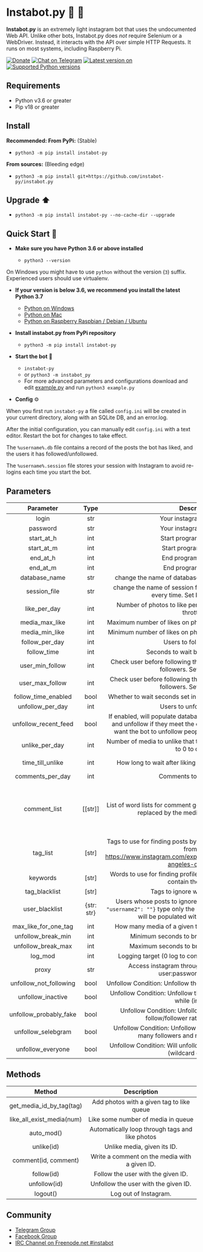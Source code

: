 # Instabot.py 🤖 🌟

**Instabot.py** is an extremely light instagram bot that uses the undocumented Web API. Unlike other bots, Instabot.py does _not_ require Selenium or a WebDriver. Instead, it interacts with the API over simple HTTP Requests. It runs on most systems, including Raspberry Pi.

[![Donate](https://img.shields.io/badge/PayPal-Donate%20to%20Author-blue.svg)](https://www.paypal.com/cgi-bin/webscr?cmd=_donations&business=7BMM6JGE73322&lc=US)
[![Chat on Telegram](https://img.shields.io/badge/Chat%20on-Telegram-brightgreen.svg)](https://t.me/joinchat/DYKH-0G_8hsDDoN_iE8ZlA)
[![Latest version on](https://badge.fury.io/py/instabot-py.svg)](https://badge.fury.io/py/instabot-py)
[![Supported Python versions](https://img.shields.io/pypi/pyversions/instabot-py.svg)](https://pypi.org/project/instabot-py/)
<!-- [![Travis Pipelines build status](https://img.shields.io/travis/com/yurilaaziz/instabot-py.svg)](https://travis-ci.com/yurilaaziz/instabot-py/) -->

## Requirements

- Python v3.6 or greater
- Pip v18 or greater

## Install

**Recommended: From PyPi:** (Stable)

- `python3 -m pip install instabot-py`

**From sources:**  (Bleeding edge)

- `python3 -m pip install git+https://github.com/instabot-py/instabot.py`

## Upgrade ⬆️

- `python3 -m pip install instabot-py --no-cache-dir --upgrade`

## Quick Start 🚀

- **Make sure you have Python 3.6 or above installed**

  - `python3 --version`

On Windows you might have to use `python` without the version (`3`) suffix. Experienced users should use virtualenv.

- **If your version is below 3.6, we recommend you install the latest Python 3.7**

  - [Python on Windows](https://github.com/instabot-py/instabot.py/wiki/Installing-Python-on-Windows)
  - [Python on Mac](https://github.com/instabot-py/instabot.py/wiki/Installing-Python-3.7-on-macOS)
  - [Python on Raspberry Raspbian / Debian / Ubuntu](https://github.com/instabot-py/instabot.py/wiki/Installing-Python-3.7-on-Raspberry-Pi)

- **Install instabot.py from PyPi repository**

  - `python3 -m pip install instabot-py`

- **Start the bot** 🏁

  - `instabot-py`
  - or `python3 -m instabot_py`
  - For more advanced parameters and configurations download and edit [example.py](https://raw.githubusercontent.com/instabot-py/instabot.py/master/example.py) and run `python3 example.py`

- **Config** ⚙️

When you first run `instabot-py` a file called `config.ini` will be created in your current directory, along with an SQLite DB, and an error.log.

After the initial configuration, you can manually edit `config.ini` with a text editor. Restart the bot for changes to take effect.

The `%username%.db` file contains a record of the posts the bot has liked, and the users it has followed/unfollowed.

The `%username%.session` file stores your session with Instagram to avoid re-logins each time you start the bot.


## Parameters
| Parameter            | Type|                Description                           |        Default value             |
|:--------------------:|:---:|:----------------------------------------------------:|:--------------------------------:|
| login                | str | Your instagram username                              |      |
| password             | str | Your instagram password                              |      |
| start\_at\_h         | int | Start program at the hour                            | 0    |
| start\_at\_m         | int | Start program at the min                             | 0    |
| end\_at\_h           | int | End program at the hour                              | 23   |
| end\_at\_m           | int | End program at the min                               | 59   |
| database\_name       | str | change the name of database file to use multiple account | "follows\_db.db"   |
| session\_file        | str | change the name of session file so to avoid having to login every time. Set False to disable. | "username.session"   |
| like_per_day         | int | Number of photos to like per day (over 1000 may cause throttling) | 1000 |
| media_max_like       | int | Maximum number of likes on photos to like (set to 0 to disable) | 0    |
| media_min_like       | int | Minimum number of likes on photos to like (set to 0 to disable) | 0    |
| follow_per_day       | int | Users to follow per day                              | 0    |
| follow_time          | int | Seconds to wait before unfollowing                   | 5 * 60 * 60 |
| user_min_follow      | int | Check user before following them if they have X minimum of followers. Set 0 to disable                   | 0 |
| user_max_follow      | int | Check user before following them if they have X maximum of followers. Set 0 to disable                   | 0 |
| follow_time_enabled  | bool| Whether to wait seconds set in follow_time before unfollowing | True |
| unfollow_per_day     | int | Users to unfollow per day                            | 0    |
| unfollow_recent_feed | bool| If enabled, will populate database with users from recent feed and unfollow if they meet the conditions. Disable if you only want the bot to unfollow people it has previously followed. | True |
| unlike_per_day     | int | Number of media to unlike that the bot has previously liked. Set to 0 to disable.                           | 0    |
| time_till_unlike     | int | How long to wait after liking media before unliking them. | 3 * 24 * 60 * 60 (3 days) |
| comments_per_day     | int | Comments to post per day                             | 0    |
| comment_list         | [[str]] | List of word lists for comment generation. @username@ will be replaced by the media owner's username     | [['this', 'your'], ['photo', 'picture', 'pic', 'shot'], ['is', 'looks', 'is really'], ['great', 'super', 'good'], ['.', '...', '!', '!!']] |
| tag_list             | [str] | Tags to use for finding posts by hasthag or location(l:locationid from e.g. https://www.instagram.com/explore/locations/212999109/los-angeles-california/)                     | ['cat', 'car', 'dog', 'l:212999109'] |
| keywords             | [str] | Words to use for finding profiles with username or biography contain these words | [] |
| tag_blacklist        | [str] | Tags to ignore when liking posts                   | [] |
| user_blacklist       | {str: str} | Users whose posts to ignore. Example: `{"username": "", "username2": ""}` type only the key and leave value empty -- it will be populated with userids on startup.                | {} |
| max_like_for_one_tag | int | How many media of a given tag to like at once (out of 21) | 5 |
| unfollow_break_min   | int | Minimum seconds to break between unfollows           | 15 |
| unfollow_break_max   | int | Maximum seconds to break between unfollows           | 30 |
| log_mod              | int | Logging target (0 log to console, 1 log to file, 2 no log.) | 0 |
| proxy                | str | Access instagram through a proxy. (host:port or user:password@host:port) | |
| unfollow_not_following   | bool | Unfollow Condition: Unfollow those who do not follow you back | True |
| unfollow_inactive   | bool | Unfollow Condition: Unfollow those who have not posted in a while (inactive) | True |
| unfollow_probably_fake  | bool | Unfollow Condition: Unfollow accounts which skewed follow/follower ratio (probably fake) | True |
| unfollow_selebgram  | bool | Unfollow Condition: Unfollow (celebrity) accounts with too many followers and not enough following | False |
| unfollow_everyone  | bool | Unfollow Condition: Will unfollow everyone in unfollow queue (wildcard condition) | False |

## Methods
| Method | Description |
|:------:|:-----------:|
| get_media_id_by_tag(tag) | Add photos with a given tag to like queue |
| like_all_exist_media(num) | Like some number of media in queue |
| auto_mod() | Automatically loop through tags and like photos |
| unlike(id) | Unlike media, given its ID. |
| comment(id, comment) | Write a comment on the media with a given ID. |
| follow(id) | Follow the user with the given ID. |
| unfollow(id) | Unfollow the user with the given ID. |
| logout() | Log out of Instagram. |

<!-- ## Usage examples
Basic bot implementation:
```py
bot = InstaBot('login', 'password')
bot.auto_mod()
```

Standard use with custom tags:
```py
bot = InstaBot('login', 'password', tag_list=['with', 'your', 'tag'])
bot.auto_mod()
```

Standard use with change default settings (you should know what you do!):
```py
bot = InstaBot('login', 'password',
               like_per_day=1000,
               media_max_like=50,
               media_min_like=5,
               tag_list=['like', 'follow', 'f4f'],
               max_like_for_one_tag=50,
               log_mod=1)
bot.auto_mod()
```

Get media by one tag `'python'` and like 4 of them:
```py
bot = InstaBot('login', 'password')
bot.get_media_id_by_tag('python')
bot.like_all_exist_media(4)
```

## Video Tutorials
The following video tutorials demo setting up and running the bot:
* [Windows](https://www.youtube.com/watch?v=V8P0UCrACA0)
* [Mac/Linux](https://www.youtube.com/watch?v=ASO-cZO6uqo)
-->



## Community

- [Telegram Group](https://t.me/joinchat/DYKH-0G_8hsDDoN_iE8ZlA)
- [Facebook Group](https://www.facebook.com/groups/instabot/)
- [IRC Channel on Freenode.net #instabot](http://webchat.freenode.net?channels=%23instabot)

